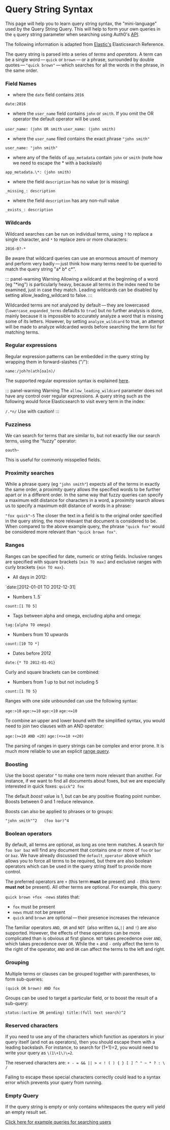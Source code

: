 # Query String Syntax

This page will help you to learn query string syntax, the "mini-language" used by the Query String Query. This will help to form your own queries in the `q` query string parameter when searching using Auth0's [API](/api/v2).

The following information is adapted from [Elastic's](elastic.co) Elasticsearch Reference.

The query string is parsed into a series of *terms* and *operators*. A term can be a single word — `quick` or `brown` — or a phrase, surrounded by double quotes — `"quick brown"` — which searches for all the words in the phrase, in the same order.

### Field Names

* where the `date` field contains `2016`

`date:2016`

* where the `user_name` field contains `john` or `smith`. If you omit the OR operator the default operator will be used. 

`user_name: (john OR smith`
`user_name: (john smith)`

* where the `user_name` filed contains the exact phrase `"john smith"`

`user_name: "john smith"`
* where any of the fields of `app_metadata` contain `john` or `smith` (note how we need to escape the * with a backslash)

`app_metadata.\*: (john smith)`

* where the field `description` has no value (or is missing)

`_missing_: description`

* where the field `description` has any non-null value

`_exists_: description`

### Wildcards
Wildcard searches can be run on individual terms, using `?` to replace a single character, and `*` to replace zero or more characters:

`2016-0?-*`

Be aware that wildcard queries can use an enormous amount of memory and perform very badly — just think how many terms need to be queried to match the query string "a* b* c*".

::: panel-warning Warning
Allowing a wildcard at the beginning of a word (eg "*ing") is particularly heavy, because all terms in the index need to be examined, just in case they match. Leading wildcards can be disabled by setting allow_leading_wildcard to false.
:::

Wildcarded terms are not analyzed by default — they are lowercased (`lowercase_expanded_terms` defaults to `true`) but no further analysis is done, mainly because it is impossible to accurately analyze a word that is missing some of its letters. However, by setting `analyze_wildcard` to true, an attempt will be made to analyze wildcarded words before searching the term list for matching terms.

### Regular expressions

Regular expression patterns can be embedded in the query string by wrapping them in forward-slashes ("/"):

`name:/joh?n(ath[oa]n)/`

The supported regular expression syntax is explained [here](https://www.elastic.co/guide/en/elasticsearch/reference/current/query-dsl-regexp-query.html#regexp-syntax).

::: panel-warning Warning
The `allow_leading_wildcard` parameter does not have any control over regular expressions. A query string such as the following would force Elasticsearch to visit every term in the index:

`/.*n/`
Use with caution!
:::

### Fuzziness
We can search for terms that are similar to, but not exactly like our search terms, using the “fuzzy” operator:

`oauth~`

This is useful for commonly misspelled fields.

### Proximity searches
While a phrase query (eg `"john smith"`) expects all of the terms in exactly the same order, a proximity query allows the specified words to be further apart or in a different order. In the same way that fuzzy queries can specify a maximum edit distance for characters in a word, a proximity search allows us to specify a maximum edit distance of words in a phrase:

`"fox quick"~5`
The closer the text in a field is to the original order specified in the query string, the more relevant that document is considered to be. When compared to the above example query, the phrase `"quick fox"` would be considered more relevant than `"quick brown fox"`.

### Ranges
Ranges can be specified for date, numeric or string fields. Inclusive ranges are specified with square brackets `[min TO max]` and exclusive ranges with curly brackets `{min TO max}`.

* All days in 2012:

`date:[2012-01-01 TO 2012-12-31]

* Numbers 1..5`

`count:[1 TO 5]`

* Tags between alpha and omega, excluding alpha and omega:

`tag:{alpha TO omega}`

* Numbers from 10 upwards

`count:[10 TO *]`

* Dates before 2012

`date:{* TO 2012-01-01}`

Curly and square brackets can be combined:

* Numbers from 1 up to but not including 5

`count:[1 TO 5}`

Ranges with one side unbounded can use the following syntax:

`age:>10`
`age:>=10`
`age:<10`
`age:<=10`

To combine an upper and lower bound with the simplified syntax, you would need to join two clauses with an AND operator:

`age:(>=10 AND <20)`
`age:(+>=10 +<20)`

The parsing of ranges in query strings can be complex and error prone. It is much more reliable to use an explicit [range query](https://www.elastic.co/guide/en/elasticsearch/reference/current/query-dsl-range-query.html).

### Boosting
Use the boost operator ^ to make one term more relevant than another. For instance, if we want to find all documents about foxes, but we are especially interested in quick foxes:
`quick^2 fox`

The default *boost* value is 1, but can be any positive floating point number. Boosts between 0 and 1 reduce relevance.

Boosts can also be applied to phrases or to groups:

`"john smith"^2   (foo bar)^4`

### Boolean operators
By default, all terms are optional, as long as one term matches. A search for `foo bar baz` will find any document that contains one or more of `foo` or `bar` or `baz`. We have already discussed the `default_operator` above which allows you to force all terms to be required, but there are also boolean operators which can be used in the query string itself to provide more control.

The preferred operators are `+` (this term **must** be present) and `-` (this term **must not** be present). All other terms are optional. For example, this query:

`quick brown +fox -news`
states that:

* `fox` must be present
* `news` must not be present
* `quick` and `brown` are optional — their presence increases the relevance

The familiar operators `AND`,` OR` and `NOT `(also written `&&`,`||` and `!`) are also supported. However, the effects of these operators can be more complicated than is obvious at first glance. `NOT` takes precedence over `AND`, which takes precedence over `OR`. While the `+` and `-` only affect the term to the right of the operator, `AND` and `OR` can affect the terms to the left and right.

### Grouping

Multiple terms or clauses can be grouped together with parentheses, to form sub-queries:

`(quick OR brown) AND fox`

Groups can be used to target a particular field, or to boost the result of a sub-query:

`status:(active OR pending) title:(full text search)^2`

### Reserved characters

If you need to use any of the characters which function as operators in your query itself (and not as operators), then you should escape them with a leading backslash. For instance, to search for (1+1)=2, you would need to write your query as `\(1\+1\)\=2`.

The reserved characters are: `+ - = && || > < ! ( ) { } [ ] ^ " ~ * ? : \ /`

Failing to escape these special characters correctly could lead to a syntax error which prevents your query from running.

### Empty Query

If the query string is empty or only contains whitespaces the query will yield an empty result set.

[Click here for example queries for searching users](/api/v2/user-search)